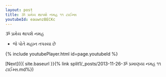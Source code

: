 ```yaml
---
layout: post
title: ૐ પ્રમેય થાપશે નમહ ૧૧ ટાઈમ્સ
youtubeId: eauwnzBECKc
---
```

 
 
 ૐ પ્રમેય થાપશે નમહ  
 
 -  જે પોતે મહાન તપસ્યા છે 
 
  
 
  
 
 
 
 
 
 


{% include youtubePlayer.html id=page.youtubeId %}
 
[Next]({{ site.baseurl }}{% link  split1/_posts/2013-11-26-ૐ પ્રમાણયા નમહ ૧૧ ટાઈમ્સ.md%})
 

